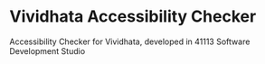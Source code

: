 # Vividhata Accessibility Checker

Accessibility Checker for Vividhata, developed in 41113 Software Development Studio